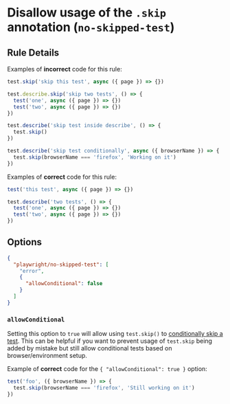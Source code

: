 # Disallow usage of the `.skip` annotation (`no-skipped-test`)

## Rule Details

Examples of **incorrect** code for this rule:

```javascript
test.skip('skip this test', async ({ page }) => {})

test.describe.skip('skip two tests', () => {
  test('one', async ({ page }) => {})
  test('two', async ({ page }) => {})
})

test.describe('skip test inside describe', () => {
  test.skip()
})

test.describe('skip test conditionally', async ({ browserName }) => {
  test.skip(browserName === 'firefox', 'Working on it')
})
```

Examples of **correct** code for this rule:

```javascript
test('this test', async ({ page }) => {})

test.describe('two tests', () => {
  test('one', async ({ page }) => {})
  test('two', async ({ page }) => {})
})
```

## Options

```json
{
  "playwright/no-skipped-test": [
    "error",
    {
      "allowConditional": false
    }
  ]
}
```

### `allowConditional`

Setting this option to `true` will allow using `test.skip()` to
[conditionally skip a test](https://playwright.dev/docs/test-annotations#conditionally-skip-a-test).
This can be helpful if you want to prevent usage of `test.skip` being added by
mistake but still allow conditional tests based on browser/environment setup.

Example of **correct** code for the `{ "allowConditional": true }` option:

```javascript
test('foo', ({ browserName }) => {
  test.skip(browserName === 'firefox', 'Still working on it')
})
```
